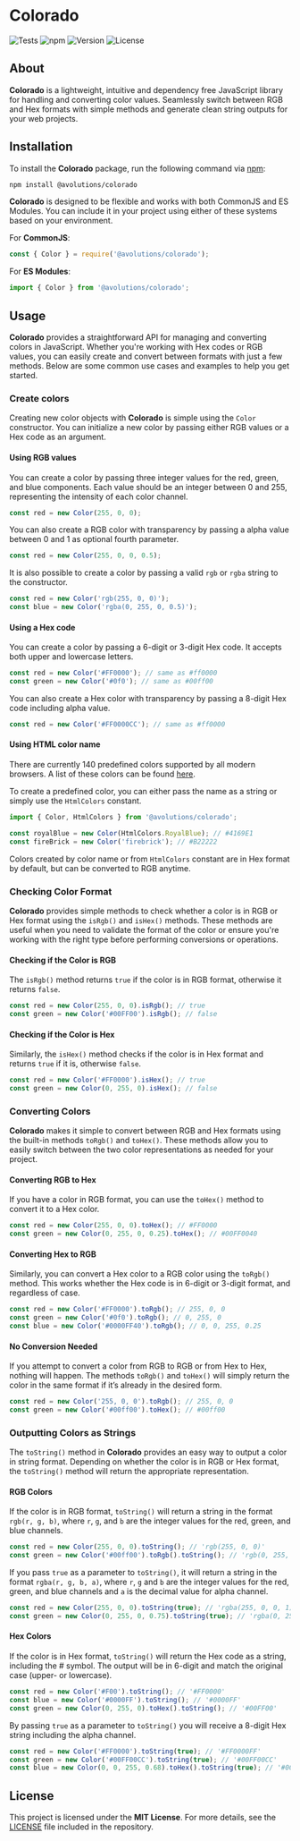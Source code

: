 # Colorado

![Tests](https://github.com/AlxndrVgt/colorado/actions/workflows/tests.yml/badge.svg)
![npm](https://img.shields.io/npm/dw/@avolutions%2Fcolorado)
![Version](https://img.shields.io/npm/v/@avolutions%2Fcolorado)
![License](https://img.shields.io/npm/l/@avolutions%2Fcolorado)

## About

**Colorado** is a lightweight, intuitive and dependency free JavaScript library for handling and converting color values. Seamlessly switch between RGB and Hex formats with simple methods and generate clean string outputs for your web projects.

## Installation

To install the **Colorado** package, run the following command via [npm](https://npmjs.com/package/@avolutions/colorado):

```bash
npm install @avolutions/colorado
```

**Colorado** is designed to be flexible and works with both CommonJS and ES Modules. You can include it in your project using either of these systems based on your environment.

For **CommonJS**:
```js
const { Color } = require('@avolutions/colorado');
```

For **ES Modules**:
```js
import { Color } from '@avolutions/colorado';
```

## Usage

**Colorado** provides a straightforward API for managing and converting colors in JavaScript. Whether you're working with Hex codes or RGB values, you can easily create and convert between formats with just a few methods. Below are some common use cases and examples to help you get started.

### Create colors

Creating new color objects with **Colorado** is simple using the `Color` constructor. You can initialize a new color by passing either RGB values or a Hex code as an argument.

#### Using RGB values

You can create a color by passing three integer values for the red, green, and blue components. Each value should be an integer between 0 and 255, representing the intensity of each color channel.

```js
const red = new Color(255, 0, 0);
```

You can also create a RGB color with transparency by passing a alpha value between 0 and 1 as optional fourth parameter.

```js
const red = new Color(255, 0, 0, 0.5);
```

It is also possible to create a color by passing a valid `rgb` or `rgba` string to the constructor.

```js
const red = new Color('rgb(255, 0, 0)');
const blue = new Color('rgba(0, 255, 0, 0.5)');
```

#### Using a Hex code

You can create a color by passing a 6-digit or 3-digit Hex code. It accepts both upper and lowercase letters.

```js
const red = new Color('#FF0000'); // same as #ff0000
const green = new Color('#0f0'); // same as #00ff00
```

You can also create a Hex color with transparency by passing a 8-digit Hex code including alpha value.

```js
const red = new Color('#FF0000CC'); // same as #ff0000
```

#### Using HTML color name

There are currently 140 predefined colors supported by all modern browsers. A list of these colors can be found [here](https://www.w3schools.com/colors/colors_names.asp).

To create a predefined color, you can either pass the name as a string or simply use the `HtmlColors` constant.

```js
import { Color, HtmlColors } from '@avolutions/colorado';

const royalBlue = new Color(HtmlColors.RoyalBlue); // #4169E1
const fireBrick = new Color('firebrick'); // #B22222
```

Colors created by color name or from `HtmlColors` constant are in Hex format by default, but can be converted to RGB anytime.

### Checking Color Format

**Colorado** provides simple methods to check whether a color is in RGB or Hex format using the `isRgb()` and `isHex()` methods. These methods are useful when you need to validate the format of the color or ensure you're working with the right type before performing conversions or operations.

#### Checking if the Color is RGB

The `isRgb()` method returns `true` if the color is in RGB format, otherwise it returns `false`.

```js
const red = new Color(255, 0, 0).isRgb(); // true
const green = new Color('#00FF00').isRgb(); // false
```

#### Checking if the Color is Hex

Similarly, the `isHex()` method checks if the color is in Hex format and returns `true` if it is, otherwise `false`.

```js
const red = new Color('#FF0000').isHex(); // true
const green = new Color(0, 255, 0).isHex(); // false
```

### Converting Colors

**Colorado** makes it simple to convert between RGB and Hex formats using the built-in methods `toRgb()` and `toHex()`. These methods allow you to easily switch between the two color representations as needed for your project.

#### Converting RGB to Hex

If you have a color in RGB format, you can use the `toHex()` method to convert it to a Hex color.

```js
const red = new Color(255, 0, 0).toHex(); // #FF0000
const green = new Color(0, 255, 0, 0.25).toHex(); // #00FF0040
```

#### Converting Hex to RGB

Similarly, you can convert a Hex color to a RGB color using the `toRgb()` method. This works whether the Hex code is in 6-digit or 3-digit format, and regardless of case.

```js
const red = new Color('#FF0000').toRgb(); // 255, 0, 0
const green = new Color('#0f0').toRgb(); // 0, 255, 0
const blue = new Color('#0000FF40').toRgb(); // 0, 0, 255, 0.25
```

#### No Conversion Needed

If you attempt to convert a color from RGB to RGB or from Hex to Hex, nothing will happen. The methods `toRgb()` and `toHex()` will simply return the color in the same format if it’s already in the desired form.

```js
const red = new Color('255, 0, 0').toRgb(); // 255, 0, 0
const green = new Color('#00ff00').toHex(); // #00ff00
```

### Outputting Colors as Strings

The `toString()` method in **Colorado** provides an easy way to output a color in string format. Depending on whether the color is in RGB or Hex format, the `toString()` method will return the appropriate representation.

#### RGB Colors

If the color is in RGB format, `toString()` will return a string in the format `rgb(r, g, b)`, where `r`, `g`, and `b` are the integer values for the red, green, and blue channels.

```js
const red = new Color(255, 0, 0).toString(); // 'rgb(255, 0, 0)'
const green = new Color('#00ff00').toRgb().toString(); // 'rgb(0, 255, 0)'
```

If you pass `true` as a parameter to `toString()`, it will return a string in the format `rgba(r, g, b, a)`,  where `r`, `g` and `b` are the integer values for the red, green, and blue channels and `a` is the decimal value for alpha channel.

```js
const red = new Color(255, 0, 0).toString(true); // 'rgba(255, 0, 0, 1)'
const green = new Color(0, 255, 0, 0.75).toString(true); // 'rgba(0, 255, 0, 0.75)'
```

#### Hex Colors

If the color is in Hex format, `toString()` will return the Hex code as a string, including the # symbol. The output will be in 6-digit and match the original case (upper- or lowercase).

```js
const red = new Color('#F00').toString(); // '#FF0000'
const blue = new Color('#0000FF').toString(); // '#0000FF'
const green = new Color(0, 255, 0).toHex().toString(); // '#00FF00'
```

By passing `true` as a parameter to `toString()` you will receive a 8-digit Hex string including the alpha channel.

```js
const red = new Color('#FF0000').toString(true); // '#FF0000FF'
const green = new Color('#00FF00CC').toString(true); // '#00FF00CC'
const blue = new Color(0, 0, 255, 0.68).toHex().toString(true); // '#0000FFAD'
```

## License

This project is licensed under the **MIT License**. For more details, see the [LICENSE](https://github.com/avolutions/colorado/blob/main/LICENSE) file included in the repository.